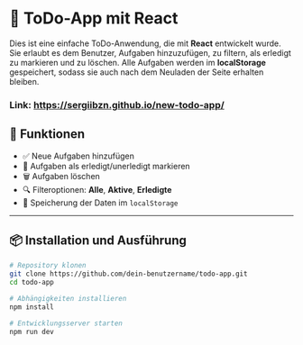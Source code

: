 # 📝 ToDo-App mit React

Dies ist eine einfache ToDo-Anwendung, die mit **React** entwickelt wurde.  
Sie erlaubt es dem Benutzer, Aufgaben hinzuzufügen, zu filtern, als erledigt zu markieren und zu löschen. Alle Aufgaben werden im **localStorage** gespeichert, sodass sie auch nach dem Neuladen der Seite erhalten bleiben.

### Link: https://sergiibzn.github.io/new-todo-app/

## 🚀 Funktionen

- ✅ Neue Aufgaben hinzufügen  
- 🔁 Aufgaben als erledigt/unerledigt markieren  
- 🗑️ Aufgaben löschen  
- 🔍 Filteroptionen: **Alle**, **Aktive**, **Erledigte**  
- 💾 Speicherung der Daten im `localStorage`

---

## 📦 Installation und Ausführung

```bash
# Repository klonen
git clone https://github.com/dein-benutzername/todo-app.git
cd todo-app

# Abhängigkeiten installieren
npm install

# Entwicklungsserver starten
npm run dev
